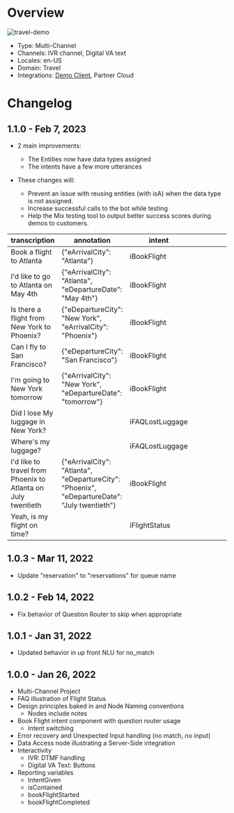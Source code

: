 # Overview

![travel-demo](https://user-images.githubusercontent.com/26783/155430263-65b06b5a-35c0-44a2-b96a-e568103c7591.gif)

* Type: Multi-Channel
* Channels: IVR channel, Digital VA text
* Locales: en-US
* Domain: Travel
* Integrations: [Demo Client](https://github.com/nuance-communications/mix-demo-client-azstaticwebapps), Partner Cloud

# Changelog

## 1.1.0 - Feb 7, 2023
* 2 main improvements:
    * The Entities now have data types assigned
    * The intents have a few more utterances

* These changes will:
	* Prevent an issue with reusing entities (with isA) when the data type is not assigned. 
	* Increase successful calls to the bot while testing 
	* Help the Mix testing tool to output better success scores during demos to customers. 

| transcription                                                | annotation                                                                                   | intent           |   |   |   |   |   |   |   |
|--------------------------------------------------------------|----------------------------------------------------------------------------------------------|------------------|---|---|---|---|---|---|---|
| Book a flight to Atlanta                                     | {"eArrivalCity": "Atlanta"}                                                                  | iBookFlight      |   |   |   |   |   |   |   |
| I'd like to go to Atlanta on May 4th                         | {"eArrivalCity": "Atlanta", "eDepartureDate": "May 4th"}                                     | iBookFlight      |   |   |   |   |   |   |   |
| Is there a flight from New York to Phoenix?                  | {"eDepartureCity": "New York", "eArrivalCity": "Phoenix"}                                    | iBookFlight      |   |   |   |   |   |   |   |
| Can I fly to San Francisco?                                  | {"eDepartureCity": "San Francisco"}                                                          | iBookFlight      |   |   |   |   |   |   |   |
| I'm going to New York tomorrow                               | {"eArrivalCity": "New York", "eDepartureDate": "tomorrow"}                                   | iBookFlight      |   |   |   |   |   |   |   |
| Did I lose My luggage in New York?                           |                                                                                              | iFAQLostLuggage  |   |   |   |   |   |   |   |
| Where's my luggage?                                          |                                                                                              | iFAQLostLuggage  |   |   |   |   |   |   |   |
| I'd like to travel from Phoenix to Atlanta on July twentieth | {"eArrivalCity": "Atlanta", "eDepartureCity": "Phoenix", "eDepartureDate": "July twentieth"} | iBookFlight      |   |   |   |   |   |   |   |
| Yeah, is my flight on time?                                  |                                                                                              | iFlightStatus    |   |   |   |   |   |   |   |

## 1.0.3 - Mar 11, 2022
* Update "reservation" to "reservations" for queue name

## 1.0.2 - Feb 14, 2022
* Fix behavior of Question Router to skip when appropriate

## 1.0.1 - Jan 31, 2022
* Updated behavior in up front NLU for no_match

## 1.0.0 - Jan 26, 2022
* Multi-Channel Project
* FAQ illustration of Flight Status
* Design principles baked in and Node Naming conventions
  * Nodes include notes
* Book Flight intent component with question router usage
  * Intent switching
* Error recovery and Unexpected Input handling (no match, no input)
* Data Access node illustrating a Server-Side integration
* Interactivity
  * IVR: DTMF handling
  * Digital VA Text: Buttons
* Reporting variables
  * IntentGiven
  * isContained
  * bookFlightStarted
  * bookFlightCompleted